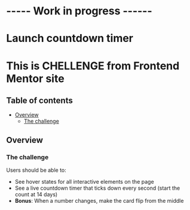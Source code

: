 # ----- Work in progress ------

# Launch countdown timer

# This is CHELLENGE from Frontend Mentor site

## Table of contents

- [Overview](#overview)
  - [The challenge](#the-challenge)

## Overview

### The challenge

Users should be able to:

- See hover states for all interactive elements on the page
- See a live countdown timer that ticks down every second (start the count at 14 days)
- **Bonus**: When a number changes, make the card flip from the middle
